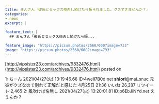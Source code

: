 ```yaml
---
title: まんさん「彼氏とセックス拒否し続けたら振られました。クズすぎませんか？」
categories:
- news
excerpt: |
  
feature_text: |
  ## まんさん「彼氏とセックス拒否し続けたら振...
  
feature_image: "https://picsum.photos/2560/600?image=733"
image: "https://picsum.photos/2560/600?image=733"
---
```


[http://vipsister23.com/archives/9832476.html](http://vipsister23.com/archives/9832476.html)
posted on 

<!--more-->

1: ちーん 2021/04/27(火) 13:19:46.68 ID:4weII7B0d.net 𝐬𝐡𝐢𝐨𝐫𝐢@mai_snuc 元彼がクズなので別れて正解だと感じた 4月25日 21:36 いいね:26,287 リツイート:2,465 2: 風吹けば名無し 2021/04/27(火) 13:20:01.81 ID:p6EbJiNYd.net ええんか？
